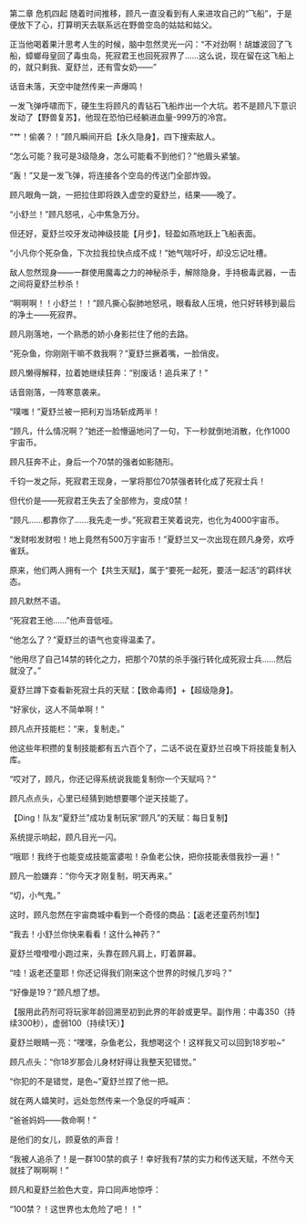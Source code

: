 第二章 危机四起
随着时间推移，顾凡一直没看到有人来进攻自己的“飞船”，于是便放下了心，打算明天去联系远在野兽空岛的姑姑和姑父。

正当他喝着果汁思考人生的时候，脑中忽然灵光一闪：“不对劲啊！胡雄波回了飞船，蟑螂母皇回了毒虫岛，死寂君王也回死寂界了……这么说，现在留在这飞船上的，就只剩我、夏舒兰，还有雪女奶——”

话音未落，天空中陡然传来一声爆鸣！

一发飞弹呼啸而下，硬生生将顾凡的青钻石飞船炸出一个大坑。若不是顾凡下意识发动了【野兽复苏】，他现在恐怕已经躺进血量-999万的冷宫。

“艹！偷袭？！”顾凡瞬间开启【永久隐身】，四下搜索敌人。

“怎么可能？我可是3级隐身，怎么可能看不到他们？”他眉头紧皱。

“轰！”又是一发飞弹，将连接各个空岛的传送门全部炸毁。

顾凡眼角一跳，一把拉住即将跌入虚空的夏舒兰，结果——晚了。

“小舒兰！”顾凡怒吼，心中焦急万分。

但还好，夏舒兰咬牙发动神级技能【月步】，轻盈如燕地跃上飞船表面。

“小凡你个死杂鱼，下次拉我拉快点成不成！”她气喘吁吁，却没忘记吐槽。

敌人忽然现身——一群使用魔毒之力的神秘杀手，解除隐身，手持极毒武器，一击之间将夏舒兰秒杀！

“啊啊啊！！小舒兰！！”顾凡撕心裂肺地怒吼，眼看敌人压境，他只好转移到最后的净土——死寂界。

顾凡刚落地，一个熟悉的娇小身影拦住了他的去路。

“死杂鱼，你刚刚干嘛不救我啊？”夏舒兰撅着嘴，一脸俏皮。

顾凡懒得解释，拉着她继续狂奔：“别废话！追兵来了！”

话音刚落，一阵寒意袭来。

“噗嗤！”夏舒兰被一把利刃当场斩成两半！

“顾凡，什么情况啊？”她还一脸懵逼地问了一句，下一秒就倒地消散，化作1000宇宙币。

顾凡狂奔不止，身后一个70禁的强者如影随形。

千钧一发之际，死寂君王现身，一掌将那位70禁强者转化成了死寂士兵！

但代价是——死寂君王失去了全部修为，变成0禁！

“顾凡……都靠你了……我先走一步。”死寂君王笑着说完，也化为4000宇宙币。

“发财啦发财啦！地上竟然有500万宇宙币！”夏舒兰又一次出现在顾凡身旁，欢呼雀跃。

原来，他们两人拥有一个【共生天赋】，属于“要死一起死，要活一起活”的羁绊状态。

顾凡默然不语。

“死寂君王他……”他声音低哑。

“他怎么了？”夏舒兰的语气也变得温柔了。

“他用尽了自己14禁的转化之力，把那个70禁的杀手强行转化成死寂士兵……然后就没了。”

夏舒兰蹲下查看新死寂士兵的天赋：【致命毒师】+【超级隐身】。

“好家伙，这人不简单啊！”

顾凡点开技能栏：“来，复制走。”

他这些年积攒的复制技能都有五六百个了，二话不说在夏舒兰召唤下将技能复制入库。

“哎对了，顾凡，你还记得系统说我能复制你一个天赋吗？”

顾凡点点头，心里已经猜到她想要哪个逆天技能了。

【Ding！队友“夏舒兰”成功复制玩家“顾凡”的天赋：每日复制】

系统提示响起，顾凡目光一闪。

“哦耶！我终于也能变成技能富婆啦！杂鱼老公快，把你技能表借我抄一遍！”

顾凡一脸嫌弃：“你今天才刚复制，明天再来。”

“切，小气鬼。”

这时，顾凡忽然在宇宙商城中看到一个奇怪的商品：【返老还童药剂1型】

“我去！小舒兰你快来看看！这什么神药？”

夏舒兰噔噔噔小跑过来，头靠在顾凡肩上，盯着屏幕。

“哇！返老还童耶！你还记得我们刚来这个世界的时候几岁吗？”

“好像是19？”顾凡想了想。

【服用此药剂可将玩家年龄回溯至初到此界的年龄或更早。副作用：中毒350（持续300秒），虚弱100（持续1天）】

夏舒兰眼睛一亮：“嘿嘿，杂鱼老公，我想喝这个！这样我又可以回到18岁啦~”

顾凡点头：“你18岁那会儿身材好得让我整天犯错觉。”

“你犯的不是错觉，是色~”夏舒兰捏了他一把。

就在两人嬉笑时，远处忽然传来一个急促的呼喊声：

“爸爸妈妈——救命啊！”

是他们的女儿，顾夏依的声音！

“我被人追杀了！是一群100禁的疯子！幸好我有7禁的实力和传送天赋，不然今天就挂了啊啊啊！”

顾凡和夏舒兰脸色大变，异口同声地惊呼：

“100禁？！这世界也太危险了吧！！”
